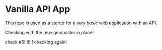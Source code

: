 # Vanilla API App

This repo is used as a starter for a _very basic_ web application with an API.

Checking with the new geomaster in place!


check #5!!!!!!! checking again!
